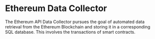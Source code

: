 # Ethereum Data Collector

The Ethereum API Data Collector pursues the goal of automated data retrieval from the Ethereum Blockchain and storing it in a corresponding SQL database. This involves the transactions of smart contracts.
